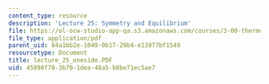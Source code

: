```yaml
---
content_type: resource
description: 'Lecture 25: Symmetry and Equilibrium'
file: https://ol-ocw-studio-app-qa.s3.amazonaws.com/courses/3-00-thermodynamics-of-materials-fall-2002/45898f703b701dea48a5b8be71ec5ae7_lecture_25_oneside.PDF
file_type: application/pdf
parent_uid: 84a1bb2e-1049-0b17-29b4-e13977bf1549
resourcetype: Document
title: lecture_25_oneside.PDF
uid: 45898f70-3b70-1dea-48a5-b8be71ec5ae7
---
```


